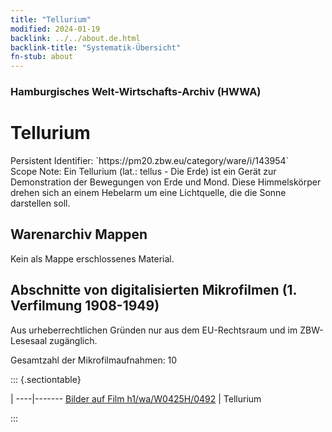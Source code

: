 ```yaml
---
title: "Tellurium"
modified: 2024-01-19
backlink: ../../about.de.html
backlink-title: "Systematik-Übersicht"
fn-stub: about
---
```


### Hamburgisches Welt-Wirtschafts-Archiv (HWWA)

# Tellurium

<div class="hint">Persistent Identifier: `https://pm20.zbw.eu/category/ware/i/143954`</div>

<div class="hint">
Scope Note: Ein Tellurium (lat.: tellus - Die Erde) ist ein Gerät zur Demonstration der Bewegungen von Erde und Mond. Diese Himmelskörper drehen sich an einem Hebelarm um eine Lichtquelle, die die Sonne darstellen soll.
</div>





## Warenarchiv Mappen





Kein als Mappe erschlossenes Material.



<a id="filmsections" />

## Abschnitte von digitalisierten Mikrofilmen (1. Verfilmung 1908-1949)

<p>Aus urheberrechtlichen Gründen nur aus dem EU-Rechtsraum und im ZBW-Lesesaal zugänglich.</p>


<p>Gesamtzahl der Mikrofilmaufnahmen: 10</p>





::: {.sectiontable}

 | 
----|-------
<a class="btn" href="https://pm20.zbw.eu/film/h1/wa/W0425H/0492" rel="nofollow">Bilder auf Film h1/wa/W0425H/0492</a> | Tellurium


:::
















